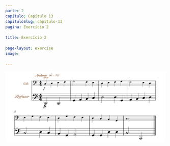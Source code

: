 ```yaml
---
parte: 2
capitulo: Capítulo 13
capituloSlug: capitulo-13
pagina: Exercício 2

title: Exercício 2

page-layout: exercise
image:

---
```


<img src="/assets/graphics/content/2_6_1_2.png"/>
